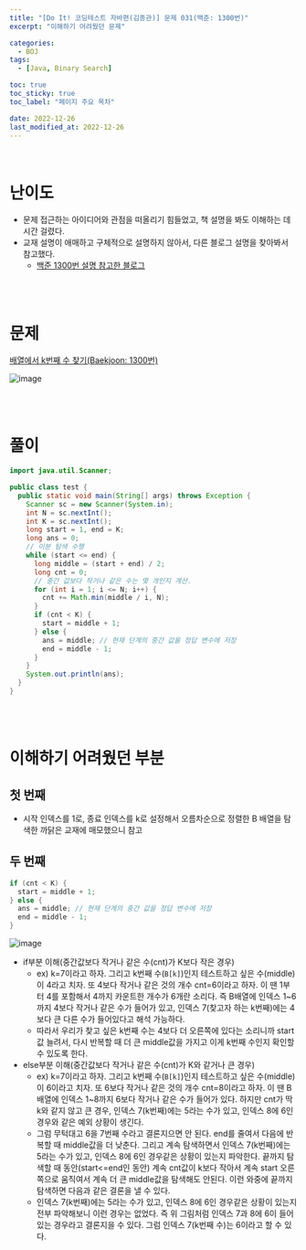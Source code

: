 ```yaml
---
title: "[Do It! 코딩테스트 자바편(김종관)] 문제 031(백준: 1300번)"
excerpt: "이해하기 어려웠던 문제"

categories:
  - BOJ
tags:
  - [Java, Binary Search]

toc: true
toc_sticky: true
toc_label: "페이지 주요 목차"

date: 2022-12-26
last_modified_at: 2022-12-26
---
```


<br>

# 난이도

- 문제 접근하는 아이디어와 관점을 떠올리기 힘들었고, 책 설명을 봐도 이해하는 데 시간 걸렸다.
- 교재 설명이 애매하고 구체적으로 설명하지 않아서, 다른 블로그 설명을 찾아봐서 참고했다.
  - [백준 1300번 설명 참고한 블로그](https://st-lab.tistory.com/281)

<br><br>

# 문제

[배열에서 k번째 수 찾기(Baekjoon: 1300번)](https://www.acmicpc.net/problem/1300)

![image](https://user-images.githubusercontent.com/112764753/209491040-9a6502bc-8a61-4029-a70b-1c77ac1f9216.png)

<br><br>

# 풀이

```java
import java.util.Scanner;

public class test {
  public static void main(String[] args) throws Exception {
    Scanner sc = new Scanner(System.in);
    int N = sc.nextInt();
    int K = sc.nextInt();
    long start = 1, end = K;
    long ans = 0;
    // 이분 탐색 수행
    while (start <= end) {
      long middle = (start + end) / 2;
      long cnt = 0;
      // 중간 값보다 작거나 같은 수는 몇 개인지 계산.
      for (int i = 1; i <= N; i++) {
        cnt += Math.min(middle / i, N);
      }
      if (cnt < K) {
        start = middle + 1;
      } else {
        ans = middle; // 현재 단계의 중간 값을 정답 변수에 저장
        end = middle - 1;
      }
    }
    System.out.println(ans);
  }
}
```

<br><br>

# 이해하기 어려웠던 부분

## 첫 번째

- 시작 인덱스를 1로, 종료 인덱스를 k로 설정해서 오름차순으로 정렬한 B 배열을 탐색한 까닭은 교재에 매모했으니 참고

## 두 번째

```java
if (cnt < K) {
  start = middle + 1;
} else {
  ans = middle; // 현재 단계의 중간 값을 정답 변수에 저장
  end = middle - 1;
}
```

![image](https://user-images.githubusercontent.com/112764753/209492917-58c6b34c-39ef-49ce-83c7-7a89c510ca89.png)

- if부분 이해(중간값보다 작거나 같은 수(cnt)가 K보다 작은 경우)
  - ex) k=7이라고 하자. 그리고 k번째 수(`B[k]`)인지 테스트하고 싶은 수(middle)이 4라고 치자. 또 4보다 작거나 같은 것의 개수 cnt=6이라고 하자. 이 땐 1부터 4를 포함해서 4까지 카운트한 개수가 6개란 소리다. 즉 B배열에 인덱스 1~6까지 4보다 작거나 같은 수가 들어가 있고, 인덱스 7(찾고자 하는 k번째)에는 4보다 큰 다른 수가 들어있다고 해석 가능하다.
  - 따라서 우리가 찾고 싶은 k번째 수는 4보다 더 오른쪽에 있다는 소리니까 start값 늘려서, 다시 반복할 때 더 큰 middle값을 가지고 이게 k번째 수인지 확인할 수 있도록 한다.
- else부분 이해(중간값보다 작거나 같은 수(cnt)가 K와 같거나 큰 경우)
  - ex) k=7이라고 하자. 그리고 k번째 수(`B[k]`)인지 테스트하고 싶은 수(middle)이 6이라고 치자. 또 6보다 작거나 같은 것의 개수 cnt=8이라고 하자. 이 땐 B배열에 인덱스 1~8까지 6보다 작거나 같은 수가 들어가 있다. 하지만 cnt가 딱 k와 같지 않고 큰 경우, 인덱스 7(k번째)에는 5라는 수가 있고, 인덱스 8에 6인 경우와 같은 예외 상황이 생긴다.
  - 그럼 무턱대고 6을 7번째 수라고 결론지으면 안 된다. end를 줄여서 다음에 반복할 때 middle값을 더 낮춘다. 그리고 계속 탐색하면서 인덱스 7(k번째)에는 5라는 수가 있고, 인덱스 8에 6인 경우같은 상황이 있는지 파악한다. 끝까지 탐색할 때 동안(start<=end인 동안) 계속 cnt값이 k보다 작아서 계속 start 오른쪽으로 움직여서 계속 더 큰 middle값을 탐색해도 안된다. 이런 와중에 끝까지 탐색하면 다음과 같은 결론을 낼 수 있다.
  - 인덱스 7(k번째)에는 5라는 수가 있고, 인덱스 8에 6인 경우같은 상황이 있는지 전부 파악해보니 이런 경우는 없었다. 즉 위 그림처럼 인덱스 7과 8에 6이 들어있는 경우라고 결론지을 수 있다. 그럼 인덱스 7(k번째 수)는 6이라고 할 수 있다.

